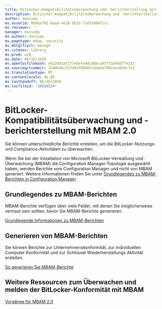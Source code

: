 ```yaml
---
title: BitLocker-Kompatibilitätsüberwachung und -berichterstellung mit MBAM 2.0
description: BitLocker-Kompatibilitätsüberwachung und -berichterstellung mit MBAM 2.0
author: dansimp
ms.assetid: 0b9ba701-0aad-4e16-9b32-73d358047ccc
ms.reviewer: ''
manager: dansimp
ms.author: dansimp
ms.pagetype: mdop, security
ms.mktglfcycl: manage
ms.sitesec: library
ms.prod: w10
ms.date: 06/16/2016
ms.openlocfilehash: e622d93af277e0efe4dc88ecad3731b4ddf74222
ms.sourcegitcommit: 354664bc527d93f80687cd2eba70d1eea024c7c3
ms.translationtype: MT
ms.contentlocale: de-DE
ms.lasthandoff: 06/26/2020
ms.locfileid: "10810234"
---
```

# BitLocker-Kompatibilitätsüberwachung und -berichterstellung mit MBAM 2.0


Sie können unterschiedliche Berichte erstellen, um die BitLocker-Nutzungs-und Compliance-Aktivitäten zu überwachen.

Wenn Sie bei der Installation von Microsoft BitLocker-Verwaltung und-Überwachung (MBAM) die Configuration Manager-Topologie ausgewählt haben, werden Berichte vom Configuration Manager und nicht von MBAM generiert. Weitere Informationen finden Sie unter [Grundlegendes zu MBAM-Berichten in Configuration Manager](understanding-mbam-reports-in-configuration-manager.md) .

## Grundlegendes zu MBAM-Berichten


MBAM-Berichte verfügen über viele Felder, mit denen Sie möglicherweise vertraut sein sollten, bevor Sie MBAM-Berichte generieren.

[Grundlegende Informationen zu MBAM-Berichten](understanding-mbam-reports-mbam-2.md)

## Generieren von MBAM-Berichten


Sie können Berichte zur Unternehmenskonformität, zur individuellen Computer Konformität und zur Schlüssel Wiederherstellungs Aktivität erstellen.

[So generieren Sie MBAM-Berichte](how-to-generate-mbam-reports-mbam-2.md)

## Weitere Ressourcen zum Überwachen und melden der BitLocker-Konformität mit MBAM


[Vorgänge für MBAM 2.0](operations-for-mbam-20-mbam-2.md)

 

 





